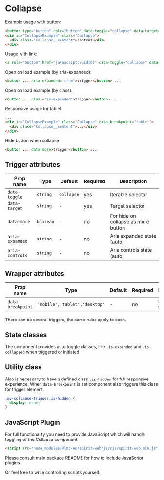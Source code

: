 # Collapse

Example usage with button:

```html
<button type="button" role="button" data-toggle="collapse" data-target="CollapseExample">trigger</button>
<div id="CollapseExample" class="Collapse">
  <div class="Collapse__content">content</div>
</div>
```

Usage with link:

```html
<a role="button" href="javascript:void(0)" data-toggle="collapse" data-target="CollapseExample"> trigger </a> ...
```

Open on load example (by aria-expanded):

```html
<button ... aria-expanded="true">trigger</button> ...
```

Open on load example (by class):

```html
<button ... class="is-expanded">trigger</button> ...
```

Responsive usage for tablet

```html
...
<div id="CollapseExample" class="Collapse" data-breakpoint="tablet">
  <div class="Collapse__content">...</div>
</div>
```

Hide button when collapse

```html
<button ... data-more>trigger</button> ...
```

## Trigger attributes

| Prop name       | Type      | Default    | Required | Description                         |
| --------------- | --------- | ---------- | -------- | ----------------------------------- |
| `data-toggle`   | `string`  | `collapse` | yes      | Iterable selector                   |
| `data-target`   | `string`  | -          | yes      | Target selector                     |
| `data-more`     | `boolean` | -          | no       | For hide on collapse as more button |
| `aria-expanded` | `string`  | -          | no       | Aria expanded state (auto)          |
| `aria-controls` | `string`  | -          | no       | Aria controls state (auto)          |

## Wrapper attributes

| Prop name         | Type                          | Default | Required | Description        |
| ----------------- | ----------------------------- | ------- | -------- | ------------------ |
| `data-breakpoint` | `'mobile','tablet','desktop'` | -       | no       | Breakpoint feature |

There can be several triggers, the same rules apply to each.

## State classes

The component provides auto toggle classes, like `.is-expanded` and `.is-collapsed` when triggered or initiated

## Utility class

Also is necessary to have a defined class `.is-hidden` for full responsive experience. When `data-breakpoint` is set component also triggers this class for trigger element.

```css
.my-collapse-trigger.is-hidden {
  display: none;
}
```

## JavaScript Plugin

For full functionality you need to provide JavaScript which will handle toggling of the Collapse component.

```html
<script src="node_modules/@lmc-eu/spirit-web/js/cjs/spirit-web.min.js" async></script>
```

Please consult [main package README][web-readme] for how to include JavaScript plugins.

Or feel free to write controlling scripts yourself.

[web-readme]: https://github.com/lmc-eu/spirit-design-system/blob/main/packages/web/README.md
